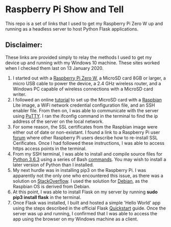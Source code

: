 # Raspberry Pi Show and Tell
This repo is a set of links that I used to get my Raspberry Pi Zero W up and running as a headless server to host Python Flask applications.

## Disclaimer:
These links are provided simply to relay the methods I used to get my device up and running with my Windows 10 machine. These sites worked when I checked them last on 13 January 2020.

1. I started out with a [Raspberry Pi Zero W](https://www.raspberrypi.org/products/raspberry-pi-zero-w/), a MicroSD card 8GB or larger, a micro USB cable to power the device, a 2.4 GHz wireless router, and a Windows PC capable of wireless connections with a MicroSD card writer. 
2. I followed an online [tutorial](https://desertbot.io/blog/headless-pi-zero-w-wifi-setup-windows) to set up the MicroSD card with a [Raspbian](https://www.raspberrypi.org/downloads/raspbian/) Lite image, a WiFi network credential configuration file, and an SSH enabler file. From then on, I was able to communicate with the server using [PuTTY](https://www.putty.org). I ran the ifconfig command in the terminal to find the ip address of the server on the local network.
3. For some reason, the SSL certificates from the Raspbian image were either out of date or non-existant. I found a link to a Raspberry Pi user [forum](raspberrypi.org/forums/viewtopic.php?t=191867) where other Raspberry Pi users describe how to re-install SSL Cerificates. Once I had followed these instructions, I was able to access https access points in the terminal.
3. From my SSH terminal, I was able to install and compile source files for [Python 3.6.3](https://www.python.org/downloads/release/python-363/) using a series of Bash [commands](http://www.knight-of-pi.org/installing-python3-6-on-a-raspberry-pi/). You may wish to install a later version of Python than I installed.
4. My next hurdle was in installing pip3 on the Raspberry Pi. I was apparently not the only one who encountered this issue, as there was a solution on [StackOverflow](https://stackoverflow.com/questions/45954528/pip-is-configured-with-locations-that-require-tls-ssl-however-the-ssl-module-in). I used the solution for [Debian](https://stackoverflow.com/a/49696062), as the Raspbian OS is derived from Debian.
5. At this point, I was able to install Flask on my server by running **sudo pip3 install flask** in the terminal.
6. Once Flask was installed, I built and hosted a simple 'Hello World' app using the steps described in the official Flask [Quickstart](https://flask.palletsprojects.com/en/1.1.x/quickstart/) guide. Once the server was up and running, I confirmed that I was able to access the app using the browser on my Windows machine as a client.
